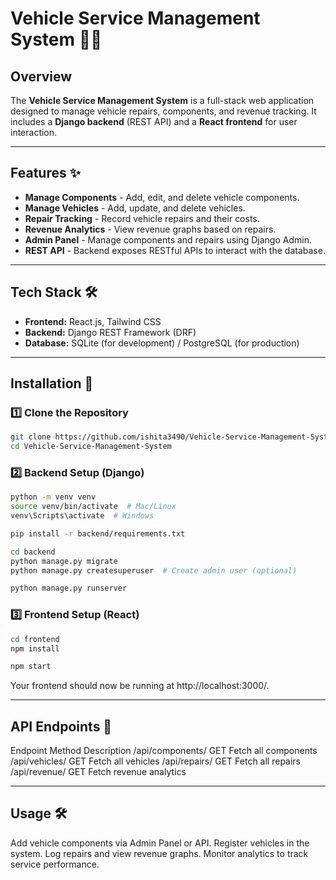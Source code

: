 # Vehicle Service Management System 🚗🔧

## Overview
The **Vehicle Service Management System** is a full-stack web application designed to manage vehicle repairs, components, and revenue tracking. It includes a **Django backend** (REST API) and a **React frontend** for user interaction.

---

## Features ✨
- **Manage Components** - Add, edit, and delete vehicle components.
- **Manage Vehicles** - Add, update, and delete vehicles.
- **Repair Tracking** - Record vehicle repairs and their costs.
- **Revenue Analytics** - View revenue graphs based on repairs.
- **Admin Panel** - Manage components and repairs using Django Admin.
- **REST API** - Backend exposes RESTful APIs to interact with the database.

---

## Tech Stack 🛠️
- **Frontend:** React.js, Tailwind CSS
- **Backend:** Django REST Framework (DRF)
- **Database:** SQLite (for development) / PostgreSQL (for production)

---

## Installation 🚀

### 1️⃣ Clone the Repository
```bash
git clone https://github.com/ishita3490/Vehicle-Service-Management-System.git
cd Vehicle-Service-Management-System
```

### 2️⃣ Backend Setup (Django)
```bash
python -m venv venv
source venv/bin/activate  # Mac/Linux
venv\Scripts\activate  # Windows

pip install -r backend/requirements.txt

cd backend
python manage.py migrate
python manage.py createsuperuser  # Create admin user (optional)

python manage.py runserver
```

### 3️⃣ Frontend Setup (React)
```bash
cd frontend
npm install

npm start
```
Your frontend should now be running at http://localhost:3000/.


---


##  API Endpoints 🔌
Endpoint	Method	Description
/api/components/	GET	Fetch all components
/api/vehicles/	GET	Fetch all vehicles
/api/repairs/	GET	Fetch all repairs
/api/revenue/	GET	Fetch revenue analytics

---

## Usage 🛠️
Add vehicle components via Admin Panel or API.
Register vehicles in the system.
Log repairs and view revenue graphs.
Monitor analytics to track service performance.






